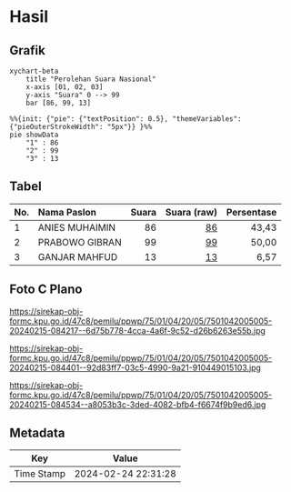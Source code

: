 # Hasil

## Grafik

```mermaid
xychart-beta
    title "Perolehan Suara Nasional"
    x-axis [01, 02, 03]
    y-axis "Suara" 0 --> 99
    bar [86, 99, 13]
```

```mermaid
%%{init: {"pie": {"textPosition": 0.5}, "themeVariables": {"pieOuterStrokeWidth": "5px"}} }%%
pie showData
    "1" : 86
    "2" : 99
    "3" : 13
```

## Tabel

| No. | Nama Paslon    | Suara | Suara (raw) | Persentase |
|:--- |:-------------- | -----:| -----------:| ----------:|
| 1   | ANIES MUHAIMIN | 86    | [86][p-1]   | 43,43      |
| 2   | PRABOWO GIBRAN | 99    | [99][p-2]   | 50,00      |
| 3   | GANJAR MAHFUD  | 13    | [13][p-3]   | 6,57       |


[p-1]: https://github.com/gigit-pemilu/pemilu-2024/blob/main/pilpres/hitung-suara/sub/75-gorontalo/sub/01-gorontalo/sub/04-tibawa/sub/2005-labanu/sub/005-tps/sub/paslon-1.txt
[p-2]: https://github.com/gigit-pemilu/pemilu-2024/blob/main/pilpres/hitung-suara/sub/75-gorontalo/sub/01-gorontalo/sub/04-tibawa/sub/2005-labanu/sub/005-tps/sub/paslon-2.txt
[p-3]: https://github.com/gigit-pemilu/pemilu-2024/blob/main/pilpres/hitung-suara/sub/75-gorontalo/sub/01-gorontalo/sub/04-tibawa/sub/2005-labanu/sub/005-tps/sub/paslon-3.txt

## Foto C Plano

https://sirekap-obj-formc.kpu.go.id/47c8/pemilu/ppwp/75/01/04/20/05/7501042005005-20240215-084217--6d75b778-4cca-4a6f-9c52-d26b6263e55b.jpg

https://sirekap-obj-formc.kpu.go.id/47c8/pemilu/ppwp/75/01/04/20/05/7501042005005-20240215-084401--92d83ff7-03c5-4990-9a21-910449015103.jpg

https://sirekap-obj-formc.kpu.go.id/47c8/pemilu/ppwp/75/01/04/20/05/7501042005005-20240215-084534--a8053b3c-3ded-4082-bfb4-f6674f9b9ed6.jpg


## Metadata

| Key        | Value               |
| ---------- | ------------------- |
| Time Stamp | 2024-02-24 22:31:28 |



